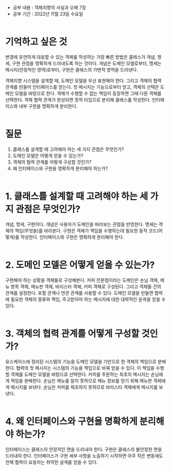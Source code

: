 -   공부 내용 : 객체지향의 사실과 오해 7장
-   공부 기간 : 2022년 11월 23일 수요일
<br><br>

# 기억하고 싶은 것

변경에 유연하게 대응할 수 있는 객체를 작성하는 가장 빠른 방법은 클래스가 개념, 명세, 구현 관점을 명확하게 드러내도록 하는 것이다. 개념은 도메인 모델로부터, 명세는 메시지(안정적인 영역)로부터, 구현은 클래스의 가변적 영역을 드러낸다. 

객체지향 시스템을 설계할 때, 도메인 모델을 우선 표현해야 한다. 그리고 객체의 협력 관계를 만들어 인터페이스를 얻는다. 첫 메시지는 기능으로부터 얻고, 객체의 선택은 도메인 모델을 바탕으로 한다. 객체가 수행할 수 없는 책임이 등장하면 그때 다른 객체를 선택한다. 객체 협력 관계가 완성되면 정적 타입으로 분리해 클래스를 작성한다. 인터페이스와 내부 구현을 명확하게 분리한다.
<br><br>

# 질문

1. 클래스를 설계할 때 고려해야 하는 세 가지 관점은 무엇인가?
2. 도메인 모델은 어떻게 얻을 수 있는가?
3. 객체의 협력 관계를 어떻게 구성할 것인가?
4. 왜 인터페이스와 구현을 명확하게 분리해야 하는가?
<br><br>


# 1. 클래스를 설계할 때 고려해야 하는 세 가지 관점은 무엇인가?

개념, 명세, 구현이다. 개념은 사용자가 도메인을 바라보는 관점을 반영한다. 명세는 객체의 책임(무엇을)를 바라본다. 구현은 객체가 책임을 수행하는데 필요한 동작 코드(어떻게)를 작성한다. 인터페이스와 구현은 명확하게 분리해야 한다.
<br><br>

# 2. 도메인 모델은 어떻게 얻을 수 있는가?

구현해야 하는 상황을 객체들로 구성해본다. 커피 전문점이라는 도메인은 손님 객체, 메뉴 항목 객체, 메뉴판 객체, 바리스타 객체, 커피 객체로 구성된다. 그리고 객체들 간의 관계를 설정한다. 포함 관계나 연관 관계를 사용할 수 있다. 도메인 모델을 만들면 협력에 필요한 객체의 종류와 책임, 주고받아야 하는 메시지에 대한 대략적인 윤곽을 얻을 수 있다. 
<br><br>

# 3. 객체의 협력 관계를 어떻게 구성할 것인가?

유스케이스에 정리된 시스템의 기능을 도메인 모델을 기반으로 한 객체의 책임으로 분배한다. 협력의 첫 메시지는 시스템의 기능을 책임으로 바꿔 얻을 수 있다. 이 책임을 수행할 객체를 도메인 모델을 바탕으로 선택한다. 커피를 주문하는 최초의 메시지는 손님에게 책임을 분배한다. 손님은 메뉴를 알지 못하므로 메뉴 정보를 얻기 위해 메뉴판 객체에게 메시지를 보낸다. 손님은 커피를 제조하지 못하므로 바리스타 객체에게 메시지를 보낸다. 
<br><br>

# 4. 왜 인터페이스와 구현을 명확하게 분리해야 하는가?

인터페이스는 클래스의 안정적인 면을 드러내야 한다. 구현은 클래스의 불안정한 면을 드러내야 한다. 인터페이스가 구현 세부 사항을 노출하기 시작하면 아주 작은 변동에도 전체 협력이 요동치는 취약한 설계를 얻을 수 있다.
